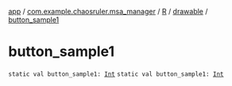 [app](../../../index.md) / [com.example.chaosruler.msa_manager](../../index.md) / [R](../index.md) / [drawable](index.md) / [button_sample1](.)

# button_sample1

`static val button_sample1: `[`Int`](https://kotlinlang.org/api/latest/jvm/stdlib/kotlin/-int/index.html)
`static val button_sample1: `[`Int`](https://kotlinlang.org/api/latest/jvm/stdlib/kotlin/-int/index.html)